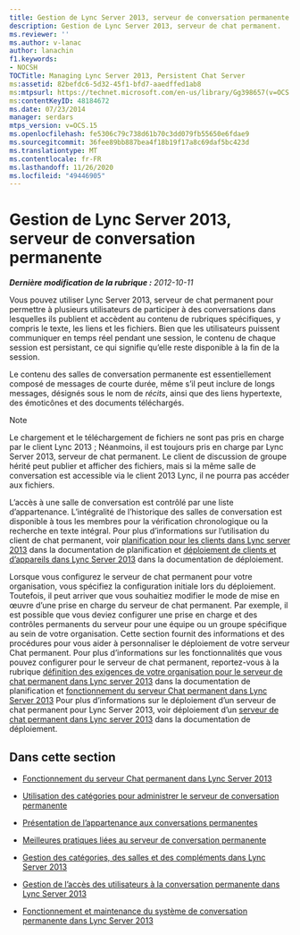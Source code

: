 ```yaml
---
title: Gestion de Lync Server 2013, serveur de conversation permanente
description: Gestion de Lync Server 2013, serveur de chat permanent.
ms.reviewer: ''
ms.author: v-lanac
author: lanachin
f1.keywords:
- NOCSH
TOCTitle: Managing Lync Server 2013, Persistent Chat Server
ms:assetid: 82befdc6-5d32-45f1-bfd7-aaedffed1ab8
ms:mtpsurl: https://technet.microsoft.com/en-us/library/Gg398657(v=OCS.15)
ms:contentKeyID: 48184672
ms.date: 07/23/2014
manager: serdars
mtps_version: v=OCS.15
ms.openlocfilehash: fe5306c79c738d61b70c3dd079fb55650e6fdae9
ms.sourcegitcommit: 36fee89bb887bea4f18b19f17a8c69daf5bc423d
ms.translationtype: MT
ms.contentlocale: fr-FR
ms.lasthandoff: 11/26/2020
ms.locfileid: "49446905"
---
```

# <a name="managing-lync-server-2013-persistent-chat-server"></a>Gestion de Lync Server 2013, serveur de conversation permanente

<div data-xmlns="http://www.w3.org/1999/xhtml">

<div class="topic" data-xmlns="http://www.w3.org/1999/xhtml" data-msxsl="urn:schemas-microsoft-com:xslt" data-cs="https://msdn.microsoft.com/">

<div data-asp="https://msdn2.microsoft.com/asp">



</div>

<div id="mainSection">

<div id="mainBody">

<span> </span>

_**Dernière modification de la rubrique :** 2012-10-11_

Vous pouvez utiliser Lync Server 2013, serveur de chat permanent pour permettre à plusieurs utilisateurs de participer à des conversations dans lesquelles ils publient et accèdent au contenu de rubriques spécifiques, y compris le texte, les liens et les fichiers. Bien que les utilisateurs puissent communiquer en temps réel pendant une session, le contenu de chaque session est persistant, ce qui signifie qu’elle reste disponible à la fin de la session.

Le contenu des salles de conversation permanente est essentiellement composé de messages de courte durée, même s’il peut inclure de longs messages, désignés sous le nom de *récits*, ainsi que des liens hypertexte, des émoticônes et des documents téléchargés.

<div>


> [!NOTE]  
> Le chargement et le téléchargement de fichiers ne sont pas pris en charge par le client Lync 2013 ; Néanmoins, il est toujours pris en charge par Lync Server 2013, serveur de chat permanent. Le client de discussion de groupe hérité peut publier et afficher des fichiers, mais si la même salle de conversation est accessible via le client 2013 Lync, il ne pourra pas accéder aux fichiers.



</div>

L’accès à une salle de conversation est contrôlé par une liste d’appartenance. L’intégralité de l’historique des salles de conversation est disponible à tous les membres pour la vérification chronologique ou la recherche en texte intégral. Pour plus d’informations sur l’utilisation du client de chat permanent, voir [planification pour les clients dans Lync server 2013](lync-server-2013-planning-for-clients.md) dans la documentation de planification et [déploiement de clients et d’appareils dans Lync Server 2013](lync-server-2013-deploying-clients-and-devices.md) dans la documentation de déploiement.

Lorsque vous configurez le serveur de chat permanent pour votre organisation, vous spécifiez la configuration initiale lors du déploiement. Toutefois, il peut arriver que vous souhaitiez modifier le mode de mise en œuvre d’une prise en charge du serveur de chat permanent. Par exemple, il est possible que vous deviez configurer une prise en charge et des contrôles permanents du serveur pour une équipe ou un groupe spécifique au sein de votre organisation. Cette section fournit des informations et des procédures pour vous aider à personnaliser le déploiement de votre serveur Chat permanent. Pour plus d’informations sur les fonctionnalités que vous pouvez configurer pour le serveur de chat permanent, reportez-vous à la rubrique [définition des exigences de votre organisation pour le serveur de chat permanent dans Lync server 2013](lync-server-2013-defining-your-requirements-for-persistent-chat-server.md) dans la documentation de planification et [fonctionnement du serveur Chat permanent dans Lync Server 2013](lync-server-2013-how-persistent-chat-server-works.md) Pour plus d’informations sur le déploiement d’un serveur de chat permanent pour Lync Server 2013, voir déploiement d’un [serveur de chat permanent dans Lync server 2013](lync-server-2013-deploying-persistent-chat-server.md) dans la documentation de déploiement.

<div>

## <a name="in-this-section"></a>Dans cette section

  - [Fonctionnement du serveur Chat permanent dans Lync Server 2013](lync-server-2013-how-persistent-chat-server-works.md)

  - [Utilisation des catégories pour administrer le serveur de conversation permanente](using-categories-to-administer-persistent-chat-server.md)

  - [Présentation de l’appartenance aux conversations permanentes](understanding-persistent-chat-membership.md)

  - [Meilleures pratiques liées au serveur de conversation permanente](persistent-chat-server-best-practices.md)

  - [Gestion des catégories, des salles et des compléments dans Lync Server 2013](lync-server-2013-managing-categories-rooms-and-add-ins.md)

  - [Gestion de l’accès des utilisateurs à la conversation permanente dans Lync Server 2013](lync-server-2013-managing-persistent-chat-user-access.md)

  - [Fonctionnement et maintenance du système de conversation permanente dans Lync Server 2013](lync-server-2013-operating-and-maintaining-the-persistent-chat-system.md)

</div>

</div>

<span> </span>

</div>

</div>

</div>

